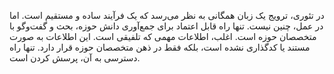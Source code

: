 در تئوری، ترویج یک زبان همگانی به نظر می‌رسد که یک فرآیند ساده و مستقیم است. اما در عمل، چنین نیست. تنها راه قابل اعتماد برای جمع‌آوری دانش حوزه، بحث و گفت‌وگو با متخصصان حوزه است. اغلب، اطلاعات مهمی که تلفیقی است. این اطلاعات به صورت مستند یا کدگذاری نشده است، بلکه فقط در ذهن متخصصان حوزه قرار دارد. تنها راه دسترسی به آن، پرسش کردن است.